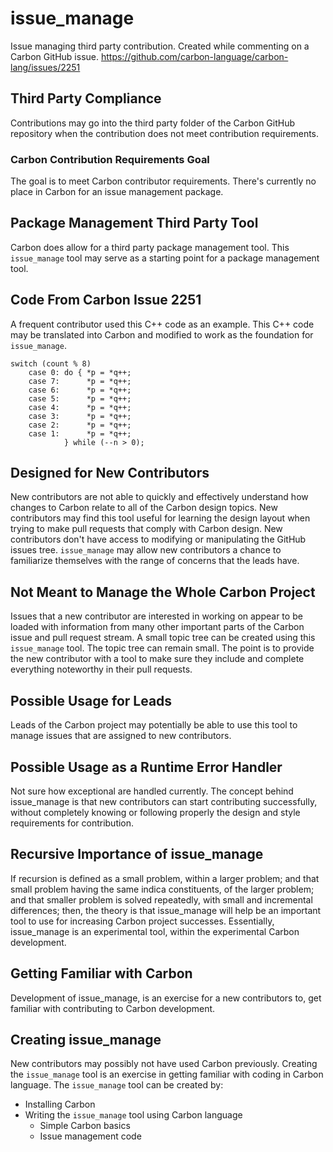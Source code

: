 # issue_manage
Issue managing third party contribution.
Created while commenting on a Carbon GitHub issue.
https://github.com/carbon-language/carbon-lang/issues/2251
## Third Party Compliance
Contributions may go into the third party folder 
of the Carbon GitHub repository when 
the contribution does not meet contribution requirements.
### Carbon Contribution Requirements Goal
The goal is to meet Carbon contributor requirements.
There's currently no place in Carbon for an issue management package.
## Package Management Third Party Tool
Carbon does allow for a third party package management tool.
This `issue_manage` tool may serve as a starting point for a
package management tool.
## Code From Carbon Issue 2251
A frequent contributor used this C++ code as an example.
This C++ code may be translated into Carbon
and modified to work as the foundation for `issue_manage`.
```
switch (count % 8)
    case 0: do { *p = *q++;
    case 7:      *p = *q++;
    case 6:      *p = *q++;
    case 5:      *p = *q++;
    case 4:      *p = *q++;
    case 3:      *p = *q++;
    case 2:      *p = *q++;
    case 1:      *p = *q++;
            } while (--n > 0);
```
## Designed for New Contributors
New contributors are not able to quickly and effectively
understand how changes to Carbon
relate to all of the Carbon design topics.
New contributors may find this tool useful
for learning the design layout when
trying to make pull requests that
comply with Carbon design.
New contributors don't have access to
modifying or manipulating
the GitHub issues tree.
`issue_manage` may allow new contributors 
a chance to familiarize themselves with
the range of concerns that the leads have.
## Not Meant to Manage the Whole Carbon Project
Issues that a new contributor are
interested in working on
appear to be loaded with
information from many other
important parts of the
Carbon issue and pull request stream.
A small topic tree can be created using this
`issue_manage` tool.
The topic tree can remain small.
The point is to provide the new contributor
with a tool to make sure they
include and complete everything noteworthy
in their pull requests.
## Possible Usage for Leads
Leads of the Carbon project may potentially
be able to use this tool to
manage issues that are
assigned to new contributors.
## Possible Usage as a Runtime Error Handler
Not sure how exceptional are handled currently.
The concept behind issue_manage is that
new contributors can start contributing successfully,
without completely knowing or following properly
the design and style requirements
for contribution.
## Recursive Importance of issue_manage
If recursion is defined as a small problem,
within a larger problem; and that small problem
having the same indica constituents,
of the larger problem;
and that smaller problem is solved repeatedly,
with small and incremental differences; then,
the theory is that issue_manage will help
be an important tool to use for
increasing Carbon project successes.
Essentially, issue_manage is an experimental tool,
within the experimental Carbon development.
## Getting Familiar with Carbon
Development of issue_manage, is 
an exercise for a new contributors to,
get familiar with contributing to Carbon development.
## Creating issue_manage
New contributors may possibly not have used Carbon previously.
Creating the `issue_manage` tool is an exercise in
getting familiar with coding in Carbon language.
The `issue_manage` tool can be created by:
- Installing Carbon
- Writing the `issue_manage` tool using Carbon language
  - Simple Carbon basics
  - Issue management code 
